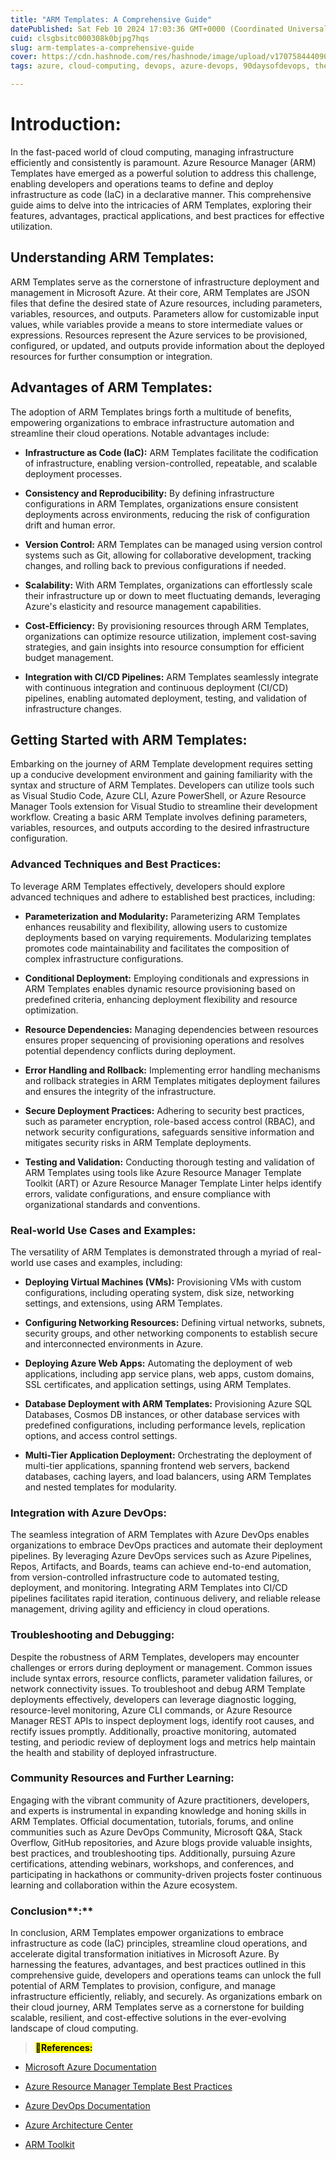 ```yaml
---
title: "ARM Templates: A Comprehensive Guide"
datePublished: Sat Feb 10 2024 17:03:36 GMT+0000 (Coordinated Universal Time)
cuid: clsgbsitc000308k0bjpg7hqs
slug: arm-templates-a-comprehensive-guide
cover: https://cdn.hashnode.com/res/hashnode/image/upload/v1707584440905/52c9c936-78e5-4d78-8111-97ee0cd0b567.png
tags: azure, cloud-computing, devops, azure-devops, 90daysofdevops, the-cloudops-community

---
```


# **Introduction:**

In the fast-paced world of cloud computing, managing infrastructure efficiently and consistently is paramount. Azure Resource Manager (ARM) Templates have emerged as a powerful solution to address this challenge, enabling developers and operations teams to define and deploy infrastructure as code (IaC) in a declarative manner. This comprehensive guide aims to delve into the intricacies of ARM Templates, exploring their features, advantages, practical applications, and best practices for effective utilization.

## **Understanding ARM Templates:**

ARM Templates serve as the cornerstone of infrastructure deployment and management in Microsoft Azure. At their core, ARM Templates are JSON files that define the desired state of Azure resources, including parameters, variables, resources, and outputs. Parameters allow for customizable input values, while variables provide a means to store intermediate values or expressions. Resources represent the Azure services to be provisioned, configured, or updated, and outputs provide information about the deployed resources for further consumption or integration.

## **Advantages of ARM Templates:**

The adoption of ARM Templates brings forth a multitude of benefits, empowering organizations to embrace infrastructure automation and streamline their cloud operations. Notable advantages include:

* **Infrastructure as Code (IaC):** ARM Templates facilitate the codification of infrastructure, enabling version-controlled, repeatable, and scalable deployment processes.
    
* **Consistency and Reproducibility:** By defining infrastructure configurations in ARM Templates, organizations ensure consistent deployments across environments, reducing the risk of configuration drift and human error.
    
* **Version Control:** ARM Templates can be managed using version control systems such as Git, allowing for collaborative development, tracking changes, and rolling back to previous configurations if needed.
    
* **Scalability:** With ARM Templates, organizations can effortlessly scale their infrastructure up or down to meet fluctuating demands, leveraging Azure's elasticity and resource management capabilities.
    
* **Cost-Efficiency:** By provisioning resources through ARM Templates, organizations can optimize resource utilization, implement cost-saving strategies, and gain insights into resource consumption for efficient budget management.
    
* **Integration with CI/CD Pipelines:** ARM Templates seamlessly integrate with continuous integration and continuous deployment (CI/CD) pipelines, enabling automated deployment, testing, and validation of infrastructure changes.
    

## **Getting Started with ARM Templates:**

Embarking on the journey of ARM Template development requires setting up a conducive development environment and gaining familiarity with the syntax and structure of ARM Templates. Developers can utilize tools such as Visual Studio Code, Azure CLI, Azure PowerShell, or Azure Resource Manager Tools extension for Visual Studio to streamline their development workflow. Creating a basic ARM Template involves defining parameters, variables, resources, and outputs according to the desired infrastructure configuration.

### **Advanced Techniques and Best Practices:**

To leverage ARM Templates effectively, developers should explore advanced techniques and adhere to established best practices, including:

* **Parameterization and Modularity:** Parameterizing ARM Templates enhances reusability and flexibility, allowing users to customize deployments based on varying requirements. Modularizing templates promotes code maintainability and facilitates the composition of complex infrastructure configurations.
    
* **Conditional Deployment:** Employing conditionals and expressions in ARM Templates enables dynamic resource provisioning based on predefined criteria, enhancing deployment flexibility and resource optimization.
    
* **Resource Dependencies:** Managing dependencies between resources ensures proper sequencing of provisioning operations and resolves potential dependency conflicts during deployment.
    
* **Error Handling and Rollback:** Implementing error handling mechanisms and rollback strategies in ARM Templates mitigates deployment failures and ensures the integrity of the infrastructure.
    
* **Secure Deployment Practices:** Adhering to security best practices, such as parameter encryption, role-based access control (RBAC), and network security configurations, safeguards sensitive information and mitigates security risks in ARM Template deployments.
    
* **Testing and Validation:** Conducting thorough testing and validation of ARM Templates using tools like Azure Resource Manager Template Toolkit (ART) or Azure Resource Manager Template Linter helps identify errors, validate configurations, and ensure compliance with organizational standards and conventions.
    

### **Real-world Use Cases and Examples:**

The versatility of ARM Templates is demonstrated through a myriad of real-world use cases and examples, including:

* **Deploying Virtual Machines (VMs):** Provisioning VMs with custom configurations, including operating system, disk size, networking settings, and extensions, using ARM Templates.
    
* **Configuring Networking Resources:** Defining virtual networks, subnets, security groups, and other networking components to establish secure and interconnected environments in Azure.
    
* **Deploying Azure Web Apps:** Automating the deployment of web applications, including app service plans, web apps, custom domains, SSL certificates, and application settings, using ARM Templates.
    
* **Database Deployment with ARM Templates:** Provisioning Azure SQL Databases, Cosmos DB instances, or other database services with predefined configurations, including performance levels, replication options, and access control settings.
    
* **Multi-Tier Application Deployment:** Orchestrating the deployment of multi-tier applications, spanning frontend web servers, backend databases, caching layers, and load balancers, using ARM Templates and nested templates for modularity.
    

### **Integration with Azure DevOps:**

The seamless integration of ARM Templates with Azure DevOps enables organizations to embrace DevOps practices and automate their deployment pipelines. By leveraging Azure DevOps services such as Azure Pipelines, Repos, Artifacts, and Boards, teams can achieve end-to-end automation, from version-controlled infrastructure code to automated testing, deployment, and monitoring. Integrating ARM Templates into CI/CD pipelines facilitates rapid iteration, continuous delivery, and reliable release management, driving agility and efficiency in cloud operations.

### **Troubleshooting and Debugging:**

Despite the robustness of ARM Templates, developers may encounter challenges or errors during deployment or management. Common issues include syntax errors, resource conflicts, parameter validation failures, or network connectivity issues. To troubleshoot and debug ARM Template deployments effectively, developers can leverage diagnostic logging, resource-level monitoring, Azure CLI commands, or Azure Resource Manager REST APIs to inspect deployment logs, identify root causes, and rectify issues promptly. Additionally, proactive monitoring, automated testing, and periodic review of deployment logs and metrics help maintain the health and stability of deployed infrastructure.

### **Community Resources and Further Learning:**

Engaging with the vibrant community of Azure practitioners, developers, and experts is instrumental in expanding knowledge and honing skills in ARM Templates. Official documentation, tutorials, forums, and online communities such as Azure DevOps Community, Microsoft Q&A, Stack Overflow, GitHub repositories, and Azure blogs provide valuable insights, best practices, and troubleshooting tips. Additionally, pursuing Azure certifications, attending webinars, workshops, and conferences, and participating in hackathons or community-driven projects foster continuous learning and collaboration within the Azure ecosystem.

### Conclusion**:**

In conclusion, ARM Templates empower organizations to embrace infrastructure as code (IaC) principles, streamline cloud operations, and accelerate digital transformation initiatives in Microsoft Azure. By harnessing the features, advantages, and best practices outlined in this comprehensive guide, developers and operations teams can unlock the full potential of ARM Templates to provision, configure, and manage infrastructure efficiently, reliably, and securely. As organizations embark on their cloud journey, ARM Templates serve as a cornerstone for building scalable, resilient, and cost-effective solutions in the ever-evolving landscape of cloud computing.

> <mark>📑</mark>**<mark>References:</mark>**

* [Microsoft Azure Documentation](https://docs.microsoft.com/en-us/azure/)
    
* [Azure Resource Manager Template Best Practices](https://docs.microsoft.com/en-us/azure/azure-resource-manager/templates/best-practices)
    
* [Azure DevOps Documentation](https://docs.microsoft.com/en-us/azure/devops/)
    
* [Azure Architecture Center](https://docs.microsoft.com/en-us/azure/architecture/)
    
* [ARM Toolkit](https://github.com/Azure)